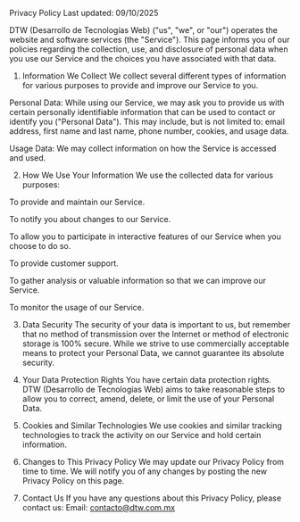 Privacy Policy
Last updated: 09/10/2025

DTW (Desarrollo de Tecnologías Web) ("us", "we", or "our") operates the website and software services (the "Service"). This page informs you of our policies regarding the collection, use, and disclosure of personal data when you use our Service and the choices you have associated with that data.

1. Information We Collect
We collect several different types of information for various purposes to provide and improve our Service to you.

Personal Data: While using our Service, we may ask you to provide us with certain personally identifiable information that can be used to contact or identify you ("Personal Data"). This may include, but is not limited to: email address, first name and last name, phone number, cookies, and usage data.

Usage Data: We may collect information on how the Service is accessed and used.

2. How We Use Your Information
We use the collected data for various purposes:

To provide and maintain our Service.

To notify you about changes to our Service.

To allow you to participate in interactive features of our Service when you choose to do so.

To provide customer support.

To gather analysis or valuable information so that we can improve our Service.

To monitor the usage of our Service.

3. Data Security
The security of your data is important to us, but remember that no method of transmission over the Internet or method of electronic storage is 100% secure. While we strive to use commercially acceptable means to protect your Personal Data, we cannot guarantee its absolute security.

4. Your Data Protection Rights
You have certain data protection rights. DTW (Desarrollo de Tecnologías Web) aims to take reasonable steps to allow you to correct, amend, delete, or limit the use of your Personal Data.

5. Cookies and Similar Technologies
We use cookies and similar tracking technologies to track the activity on our Service and hold certain information.

6. Changes to This Privacy Policy
We may update our Privacy Policy from time to time. We will notify you of any changes by posting the new Privacy Policy on this page.

7. Contact Us
If you have any questions about this Privacy Policy, please contact us:
Email: contacto@dtw.com.mx